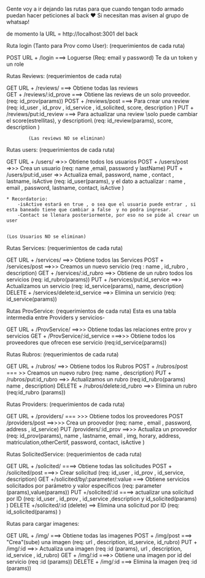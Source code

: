 Gente voy a ir dejando las rutas para que cuando tengan todo armado puedan hacer peticiones al back ♥ 
Si necesitan mas avisen al grupo de whatsap!

de momento la URL = http://localhost:3001 del back 

Ruta login (Tanto para Prov como User):               (requerimientos de cada ruta)

POST     URL + /login    ===> Loguerse (Req: email y password) Te da un token y un role

Rutas Reviews:                                             (requerimientos de cada ruta)

GET        URL + /reviews/      ===> Obtiene todas las reviews    
GET            + /reviews/:id_prove    ===> Obtiene las reviews de un solo proveedor.  (req: id_prov(params))
POST            + /reviews/post     ===> Para crear una review     (req: id_user , id_prov , id_service , id_solicited, score, description )
PUT            + /reviews/put:id_review     ===> Para actualizar una review \\solo puede cambiar el score(estrellitas), y description\\ (req: id_review(params), score, descriptiion )
            
            (Las reviews NO se eliminan)


Rutas users:                                             (requerimientos de cada ruta)

GET        URL + /users/        =>>> Obtiene todos los usuarios 
POST            + /users/post          =>>> Crea un usuario (req: name ,email, password y lastName)
PUT            + /users/put:id_user        =>> Actualiza email, password, name , contact , lastname, isActive (req: id_user(params), y el dato a actualizar : name , email , password, lastname, contact, isActive ) 

    * Recordatorio: 
        -isActive estará en true , o sea que el usuario puede entrar , si esta baneado tiene que cambiar a false  y no podra ingresar.
        -Contact se llenara posteriormente, por eso no se pide al crear un user 


    (Los Usuarios NO se eliminan)



Rutas Services:                                             (requerimientos de cada ruta)

GET        URL + /services/    ==>> Obtiene todos las Services 
POST            + /services/post    ==>>> Creamos un nuevo servicio (req : name , id_rubro , description)
GET             + /services/:id_rubro   ==>>  Obtiene de un rubro todos los servicios (req: id_rubro(params))
PUT             + /services/put:id_service   ==>>  Actualizamos un servicio (req: id_service(params), name, description)
DELETE          + /services/delete:id_service    ==>> Elimina un servicio (req: id_service(params))



Rutas ProvService:            (requerimientos de cada ruta)
Esta es una tabla intermedia entre Providers y servicios-

GET        URL + /ProvService/  ==>>> Obtiene todas las relaciones entre prov y servicios
GET            + /ProvService/:id_service ===>>> Obtiene todos los proveedores que ofrecen ese servicio (req:id_service(params))



Rutas Rubros:                                (requerimientos de cada ruta)

GET        URL + /rubros/   ==>> Obtiene todos los Rubros
POST            + /rubros/post   === >> Creamos un nuevo rubro  (req: name , description)
PUT            + /rubros/put:id_rubro  ==>> Actualizamos un rubro  (req:id_rubro(params) name , description)
DELETE            + /rubros/delete:id_rubro    ==>> Elimina un rubro (req:id_rubro (params))


Rutas Providers:                              (requerimientos de cada ruta)

GET       URL + /providers/ === >>> Obtiene todos los proveedores
POST            /providers/post ==>>>> Crea un proovedor (req: name , email , password, address , id_service)
PUT            /providers/:id_prov ==>>> Actualiza un proovedor (req: id_prov(params), name , lastname, email , img, horary, address, matriculation,otherCertif, password, contact, isActive )

Rutas SolicitedService:                             (requerimientos de cada ruta)

GET        URL + /solicited/ ====> Obtiene todas las solicitudes
POST            + /solicited/post ===>> Crear solicitud (req: id_user , id_prov , id_service, description)
GET            +/solicited/by/:parameter/:value   ===> Obtiene servicios solicitados por parámetro y valor específicos  (req: parameter (params),value(params))
PUT            +/solicited/:id ====> actualizar una solicitud por ID (req: id_user , id_prov , id_service ,description y id_solicited(params)  )
DELETE            +/solicited/:id (delete) ==> Elimina una solicitud por ID (req: id_solicited(params) )

Rutas para cargar imagenes: 

GET        URL + /img/  ===> Obtiene todas las imagenes
POST            + /img/post ===> "Crea"(sube) una imagen  (req: url , description, id_service, id_rubro)
PUT            + /img/:id  ==>> Actualiza una imagen (req :id (params), url , description, id_service , id_rubro)
GET            + /img/:id  ===>> Obtiene una imagen por id del servicio (req :id (params))
DELETE            + /img/:id ===> Elimina la imagen (req :id (params))